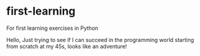 # first-learning
For first learning exercises in Python

Hello, Just trying to see if I can succeed in the programming world starting from scratch at my 45s, looks like an adventure!

